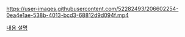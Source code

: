 https://user-images.githubusercontent.com/52282493/206602254-0ea4e1ae-538b-4013-bcd3-68812d9d094f.mp4

[내용 설명](https://ogyong.tistory.com/30)
